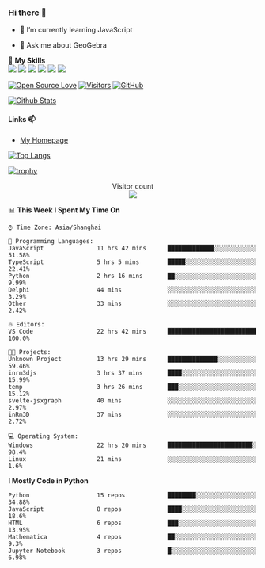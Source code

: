 ### Hi there 👋

<!--
**wuyudi/wuyudi** is a ✨ _special_ ✨ repository because its `README.md` (this file) appears on your GitHub profile.

Here are some ideas to get you started:

- 🔭 I’m currently working on ...
- 👯 I’m looking to collaborate on ...
- 🤔 I’m looking for help with ...

- 📫 How to reach me: ...
- 😄 Pronouns: ...
- ⚡ Fun fact: ...
-->

- 🌱 I’m currently learning JavaScript

- 💬 Ask me about GeoGebra

🌟 **My Skills**  
![](https://img.shields.io/badge/-Svelte-3e74a2?style=flat-square&logo=Svelte&logoColor=fff)
![](https://img.shields.io/badge/-TypeScript-3e74a2?style=flat-square&logo=TypeScript&logoColor=fff)
![](https://img.shields.io/badge/-JavaScript-3e74a2?style=flat-square&logo=JavaScript&logoColor=fff)
![](https://img.shields.io/badge/-Python-3e74a2?style=flat-square&logo=Python&logoColor=fff)
![](https://img.shields.io/badge/-Mathematica-3e74a2?style=flat-square&logo=Wolfram&logoColor=fff)
![](https://img.shields.io/badge/-C%2B%2B-3e74a2?style=flat-square&logo=C%2B%2B&logoColor=fff)

[![Open Source Love](https://badges.frapsoft.com/os/v1/open-source.svg?v=103)](https://github.com/wuyudi/)
[![Visitors](https://visitor-badge.glitch.me/badge?page_id=wuyudi.wuyudi)](https://github.com/wuyudi/)
[![GitHub](https://img.shields.io/github/followers/wuyudi.svg?lable=GitHub&style=social)](https://github.com/wuyudi/)

[![Github Stats](https://github-readme-stats.vercel.app/api?username=wuyudi&show_icons=true)](https://github.com/wuyudi/)

#### Links 📫

* [My Homepage](https://wuyudi.github.io/blog/)

[![Top Langs](https://github-readme-stats.vercel.app/api/top-langs/?username=wuyudi&hide=HTML,jupyter%20notebook&layout=compact)](https://github.com/wuyudi/github-readme-stats)

[![trophy](https://github-profile-trophy.vercel.app/?username=wuyudi&theme=onedark)](https://github.com/ryo-ma/github-profile-trophy)

<p align="center"> 
  Visitor count<br>
  <img src="https://profile-counter.glitch.me/wuyudi/count.svg" />
</p>

<!--START_SECTION:waka-->
📊 **This Week I Spent My Time On** 

```text
⌚︎ Time Zone: Asia/Shanghai

💬 Programming Languages: 
JavaScript               11 hrs 42 mins      █████████████░░░░░░░░░░░░   51.58% 
TypeScript               5 hrs 5 mins        █████░░░░░░░░░░░░░░░░░░░░   22.41% 
Python                   2 hrs 16 mins       ██░░░░░░░░░░░░░░░░░░░░░░░   9.99% 
Delphi                   44 mins             ░░░░░░░░░░░░░░░░░░░░░░░░░   3.29% 
Other                    33 mins             ░░░░░░░░░░░░░░░░░░░░░░░░░   2.42%

🔥 Editors: 
VS Code                  22 hrs 42 mins      █████████████████████████   100.0%

🐱‍💻 Projects: 
Unknown Project          13 hrs 29 mins      ██████████████░░░░░░░░░░░   59.46% 
inrm3djs                 3 hrs 37 mins       ████░░░░░░░░░░░░░░░░░░░░░   15.99% 
temp                     3 hrs 26 mins       ███░░░░░░░░░░░░░░░░░░░░░░   15.12% 
svelte-jsxgraph          40 mins             ░░░░░░░░░░░░░░░░░░░░░░░░░   2.97% 
inRm3D                   37 mins             ░░░░░░░░░░░░░░░░░░░░░░░░░   2.72%

💻 Operating System: 
Windows                  22 hrs 20 mins      ████████████████████████░   98.4% 
Linux                    21 mins             ░░░░░░░░░░░░░░░░░░░░░░░░░   1.6%

```

**I Mostly Code in Python** 

```text
Python                   15 repos            ████████░░░░░░░░░░░░░░░░░   34.88% 
JavaScript               8 repos             ████░░░░░░░░░░░░░░░░░░░░░   18.6% 
HTML                     6 repos             ███░░░░░░░░░░░░░░░░░░░░░░   13.95% 
Mathematica              4 repos             ██░░░░░░░░░░░░░░░░░░░░░░░   9.3% 
Jupyter Notebook         3 repos             █░░░░░░░░░░░░░░░░░░░░░░░░   6.98%

```



<!--END_SECTION:waka-->
